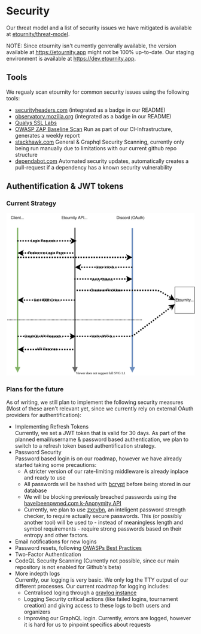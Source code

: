 # Security

Our threat model and a list of security issues we have mitigated is available at [etournity/threat-model](https://github.com/etournity/threat-model).

NOTE: Since etournity isn't currently genrerally available, the version available at https://etournity.app might not be 100% up-to-date.
Our staging environment is available at https://dev.etournity.app.

## Tools

We regualy scan etournity for common security issues using the following tools:

- [securityheaders.com](https://securityheaders.com/?q=etournity.app&followRedirects=on) (integrated as a badge in our README)
- [observatory.mozilla.org](https://observatory.mozilla.org/analyze/etournity.app) (integrated as a badge in our README)
- [Qualys SSL Labs](https://www.ssllabs.com/ssltest/analyze.html?viaform=on&d=https%3A%2F%2Fetournity.app)
- [OWASP ZAP Baseline Scan](https://www.zaproxy.org/docs/docker/baseline-scan/)
  Run as part of our CI-Infrastructure, generates a weekly report
- [stackhawk.com](https://stackhawk.com) General & Graphql Security Scanning, currently only being run manually due to limitations with our current github repo structure
- [dependabot.com](https://dependabot.com/) Automated security updates, automatically creates a pull-request if a dependency has a known security vulnerability

## Authentification & JWT tokens

### Current Strategy

![SECURITY-STRATEGY](./security-strategy.svg)

### Plans for the future

As of writing, we still plan to implement the following security measures (Most of these aren't relevant yet, since we currently rely on external OAuth providers for authentification):

- Implementing Refresh Tokens\
  Currently, we set a JWT token that is valid for 30 days. As part of the planned email/username & password based authentication, we plan to switch to a refresh token based authentification strategy.
- Password Security\
  Password based login is on our roadmap, however we have already started taking some precautions:
  - A stricter version of our rate-limiting middleware is already inplace and ready to use
  - All passwords will be hashed with [bcrypt](https://www.npmjs.com/package/bcrypt) before being stored in our database
  - We will be blocking previously breached passwords using the [haveibeenpwned.com k-Anonymity API](https://haveibeenpwned.com/API/v3#SearchingPwnedPasswordsByRange)
  - Currently, we plan to use [zxcvbn](https://github.com/dropbox/zxcvbn), an inteligent password strength checker, to require actually secure passwords. This (or possibly another tool) will be used to - instead of meaningless length and symbol requirements - require strong passwords based on their entropy and other factors.
- Email notifications for new logins
- Password resets, following [OWASPs Best Practices](https://cheatsheetseries.owasp.org/cheatsheets/Forgot_Password_Cheat_Sheet.html)
- Two-Factor Authentication
- CodeQL Security Scanning (Currently not possible, since our main repository is not enabled for Github's beta)
- More indepth logs\
  Currently, our logging is very basic. We only log the TTY output of our different processes. Our current roadmap for logging includes:
  - Centralised loging through a [graylog instance](https://www.graylog.org)
  - Logging Security critical actions (like failed logins, tournament creation) and giving access to these logs to both users and organizers
  - Improving our GraphQL login. Currently, errors are logged, however it is hard for us to pinpoint specifics about requests
